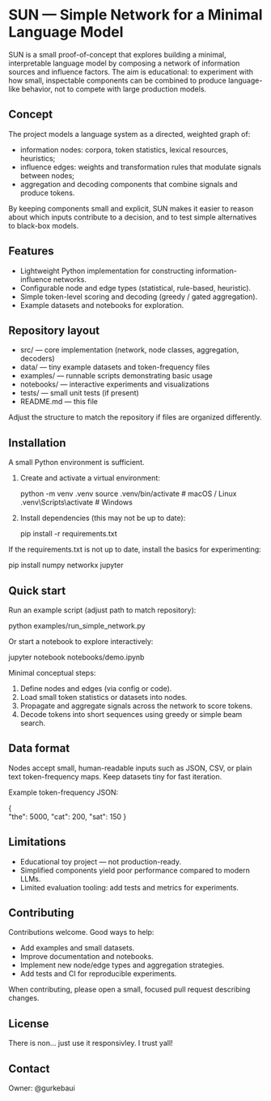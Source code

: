 # SUN — Simple Network for a Minimal Language Model

SUN is a small proof-of-concept that explores building a minimal, interpretable language model by composing a network of information sources and influence factors. The aim is educational: to experiment with how small, inspectable components can be combined to produce language-like behavior, not to compete with large production models.

## Concept

The project models a language system as a directed, weighted graph of:
- information nodes: corpora, token statistics, lexical resources, heuristics;
- influence edges: weights and transformation rules that modulate signals between nodes;
- aggregation and decoding components that combine signals and produce tokens.

By keeping components small and explicit, SUN makes it easier to reason about which inputs contribute to a decision, and to test simple alternatives to black-box models.

## Features

- Lightweight Python implementation for constructing information-influence networks.
- Configurable node and edge types (statistical, rule-based, heuristic).
- Simple token-level scoring and decoding (greedy / gated aggregation).
- Example datasets and notebooks for exploration.

## Repository layout

- src/ — core implementation (network, node classes, aggregation, decoders)
- data/ — tiny example datasets and token-frequency files
- examples/ — runnable scripts demonstrating basic usage
- notebooks/ — interactive experiments and visualizations
- tests/ — small unit tests (if present)
- README.md — this file

Adjust the structure to match the repository if files are organized differently.

## Installation

A small Python environment is sufficient.

1. Create and activate a virtual environment:

   python -m venv .venv
   source .venv/bin/activate   # macOS / Linux
   .venv\Scripts\activate    # Windows

2. Install dependencies (this may not be up to date):

   pip install -r requirements.txt

If the requirements.txt is not up to date, install the basics for experimenting:

   pip install numpy networkx jupyter

## Quick start

Run an example script (adjust path to match repository):

   python examples/run_simple_network.py

Or start a notebook to explore interactively:

   jupyter notebook notebooks/demo.ipynb

Minimal conceptual steps:
1. Define nodes and edges (via config or code).
2. Load small token statistics or datasets into nodes.
3. Propagate and aggregate signals across the network to score tokens.
4. Decode tokens into short sequences using greedy or simple beam search.

## Data format

Nodes accept small, human-readable inputs such as JSON, CSV, or plain text token-frequency maps. Keep datasets tiny for fast iteration.

Example token-frequency JSON:

{  
  "the": 5000,
  "cat": 200,
  "sat": 150
}

## Limitations

- Educational toy project — not production-ready.
- Simplified components yield poor performance compared to modern LLMs.
- Limited evaluation tooling: add tests and metrics for experiments.

## Contributing

Contributions welcome. Good ways to help:
- Add examples and small datasets.
- Improve documentation and notebooks.
- Implement new node/edge types and aggregation strategies.
- Add tests and CI for reproducible experiments.

When contributing, please open a small, focused pull request describing changes.

## License

There is non... just use it responsivley. I trust yall!
## Contact

Owner: @gurkebaui
